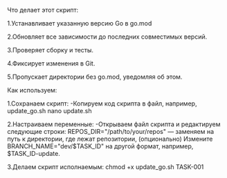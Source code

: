 Что делает этот скрипт:
 
1.Устанавливает указанную версию Go в go.mod

2.Обновляет все зависимости до последних совместимых версий. 

3.Проверяет сборку и тесты.

4.Фиксирует изменения в Git.

5.Пропускает директории без go.mod, уведомляя об этом.


Как используем:

1.Сохранаем скрипт: 
-Копируем код скрипта в файл, например, update_go.sh
	nano update.sh
	
2.Настраиваем переменные:
-Открываем файл скрипта и редактируем следующие строки:
	REPOS_DIR="/path/to/your/repos" — заменяем на путь к директории, где лежат репозитории, (опционально) Измените BRANCH_NAME="dev/$TASK_ID" на другой формат, например, $TASK_ID-update.

3.Делаем скрипт исполнаемым:
	chmod +x update_go.sh TASK-001
